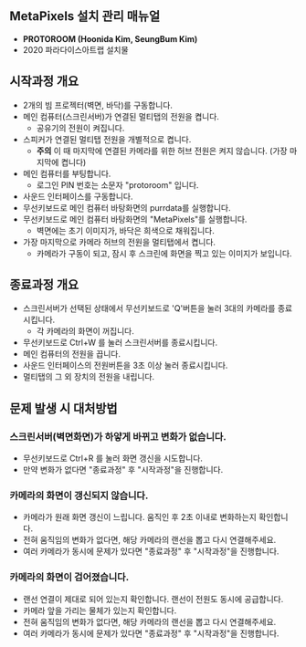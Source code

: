 ## MetaPixels 설치 관리 매뉴얼
 * **PROTOROOM (Hoonida Kim, SeungBum Kim)**
 * 2020 파라다이스아트랩 설치물

## 시작과정 개요
 * 2개의 빔 프로젝터(벽면, 바닥)를 구동합니다.
 * 메인 컴퓨터(스크린서버)가 연결된 멀티탭의 전원을 켭니다.
   * 공유기의 전원이 켜집니다.
 * 스피커가 연결된 멀티탭 전원을 개별적으로 켭니다.
   * **주의** 이 때 마지막에 연결된 카메라를 위한 허브 전원은 켜지 않습니다. (가장 마지막에 켭니다)
 * 메인 컴퓨터를 부팅합니다.
   * 로그인 PIN 번호는 소문자 "protoroom" 입니다.
 * 사운드 인터페이스를 구동합니다.
 * 무선키보드로 메인 컴퓨터 바탕화면의 purrdata를 실행합니다.
 * 무선키보드로 메인 컴퓨터 바탕화면의 "MetaPixels"를 실행합니다.
   * 벽면에는 초기 이미지가, 바닥은 희색으로 채워집니다.
 * 가장 마지막으로 카메라 허브의 전원을 멀티탭에서 켭니다.
   * 카메라가 구동이 되고, 잠시 후 스크린에 화면을 찍고 있는 이미지가 보입니다.

## 종료과정 개요
 * 스크린서버가 선택된 상태에서 무선키보드로 'Q'버튼을 눌러 3대의 카메라를 종료시킵니다.
   * 각 카메라의 화면이 꺼집니다.
 * 무선키보드로 Ctrl+W 를 눌러 스크린서버를 종료시킵니다.
 * 메인 컴퓨터의 전원을 끕니다.
 * 사운드 인터페이스의 전원버튼을 3초 이상 눌러 종료시킵니다.
 * 멀티탭의 그 외 장치의 전원을 내립니다.

## 문제 발생 시 대처방법

### 스크린서버(벽면화면)가 하얗게 바뀌고 변화가 없습니다.
 * 무선키보드로 Ctrl+R 를 눌러 화면 갱신을 시도합니다.
 * 만약 변화가 없다면 "종료과정" 후 "시작과정"을 진행합니다.

### 카메라의 화면이 갱신되지 않습니다.
 * 카메라가 원래 화면 갱신이 느립니다. 움직인 후 2초 이내로 변화하는지 확인합니다.
 * 전혀 움직임의 변화가 없다면, 해당 카메라의 랜선을 뽑고 다시 연결해주세요.
 * 여러 카메라가 동시에 문제가 있다면 "종료과정" 후 "시작과정"을 진행합니다.

### 카메라의 화면이 검어졌습니다.
 * 랜선 연결이 제대로 되어 있는지 확인합니다. 랜선이 전원도 동시에 공급합니다.
 * 카메라 앞을 가리는 물체가 있는지 확인합니다.
 * 전혀 움직임의 변화가 없다면, 해당 카메라의 랜선을 뽑고 다시 연결해주세요.
 * 여러 카메라가 동시에 문제가 있다면 "종료과정" 후 "시작과정"을 진행합니다.

